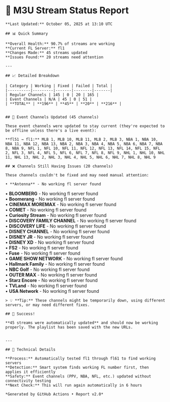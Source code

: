 # 🔧 M3U Stream Status Report
    
    **Last Updated:** October 05, 2025 at 13:10 UTC
    
    ## 📊 Quick Summary
    
    **Overall Health:** 90.7% of streams are working  
    **Current FL Server:** fl1  
    **Changes Made:** 45 streams updated  
    **Issues Found:** 20 streams need attention  
    
    ---
    
    ## 📈 Detailed Breakdown
    
    | Category | Working | Fixed | Failed | Total |
    |----------|---------|-------|--------|-------|
    | Regular Channels | 145 | 0 | 20 | 165 |
    | Event Channels | N/A | 45 | 0 | 51 |
    | **TOTAL** | **196** | **45** | **20** | **216** |
    
    
    ## 🔄 Event Channels Updated (45 channels)
    
    These event channels were updated to stay current (they're expected to be offline unless there's a live event):
    
    **fl51 → fl1:** MLB 1, MLB 10, MLB 11, MLB 2, MLB 3, NBA 1, NBA 10, NBA 11, NBA 12, NBA 13, NBA 2, NBA 3, NBA 4, NBA 5, NBA 6, NBA 7, NBA 8, NBA 9, NFL 1, NFL 10, NFL 11, NFL 12, NFL 13, NFL 14, NFL 15, NFL 2, NFL 3, NFL 4, NFL 5, NFL 6, NFL 7, NFL 8, NFL 9, NHL 1, NHL 10, NHL 11, NHL 13, NHL 2, NHL 3, NHL 4, NHL 5, NHL 6, NHL 7, NHL 8, NHL 9  

    ## ❌ Channels Still Having Issues (20 channels)
    
    These channels couldn't be fixed and may need manual attention:
    
    • **Antenna** - No working fl server found  
• **BLOOMBERG** - No working fl server found  
• **Boomerang** - No working fl server found  
• **CINEMAX MOREMAX** - No working fl server found  
• **COMET** - No working fl server found  
• **Curiosity Stream** - No working fl server found  
• **DISCOVERY FAMILY CHANNEL** - No working fl server found  
• **DISCOVERY LIFE** - No working fl server found  
• **DISNEY CHANNEL** - No working fl server found  
• **DISNEY JR** - No working fl server found  
• **DISNEY XD** - No working fl server found  
• **FS2** - No working fl server found  
• **Fuse** - No working fl server found  
• **GAME SHOW NETWORK** - No working fl server found  
• **Hallmark Family** - No working fl server found  
• **NBC Golf** - No working fl server found  
• **OUTER MAX** - No working fl server found  
• **Starz Encore** - No working fl server found  
• **TVLand** - No working fl server found  
• **USA Network** - No working fl server found  

    > 💡 **Tip:** These channels might be temporarily down, using different servers, or may need different fixes.
    
    ## 🎉 Success!
    
    **45 streams were automatically updated** and should now be working properly. The playlist has been saved with the new URLs.
    
    
    ---
    
    ## 🔧 Technical Details
    
    **Process:** Automatically tested fl1 through fl61 to find working servers  
    **Detection:** Smart system finds working FL number first, then applies it efficiently  
    **Safety:** Event channels (PPV, NBA, NFL, etc.) updated without connectivity testing  
    **Next Check:** This will run again automatically in 6 hours  
    
    *Generated by GitHub Actions • Report v2.0*
    